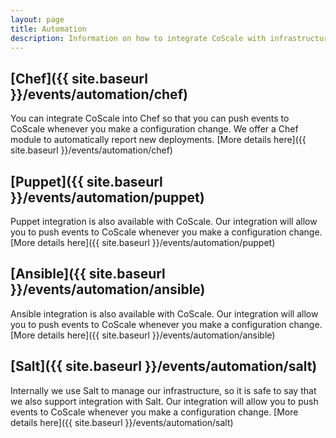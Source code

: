 ```yaml
---
layout: page
title: Automation
description: Information on how to integrate CoScale with infrastructure automation tools like Chef, Puppet, Salt and Ansible.
---
```


## [Chef]({{ site.baseurl }}/events/automation/chef)

You can integrate CoScale into Chef so that you can push events to CoScale whenever you make a configuration change. We offer a Chef module to automatically report new deployments. [More details here]({{ site.baseurl }}/events/automation/chef)

## [Puppet]({{ site.baseurl }}/events/automation/puppet)

Puppet integration is also available with CoScale. Our integration will allow you to push events to CoScale whenever you make a configuration change. [More details here]({{ site.baseurl }}/events/automation/puppet)

## [Ansible]({{ site.baseurl }}/events/automation/ansible)

Ansible integration is also available with CoScale. Our integration will allow you to push events to CoScale whenever you make a configuration change. [More details here]({{ site.baseurl }}/events/automation/ansible)

## [Salt]({{ site.baseurl }}/events/automation/salt)

Internally we use Salt to manage our infrastructure, so it is safe to say that we also support integration with Salt. Our integration will allow you to push events to CoScale whenever you make a configuration change. [More details here]({{ site.baseurl }}/events/automation/salt)
